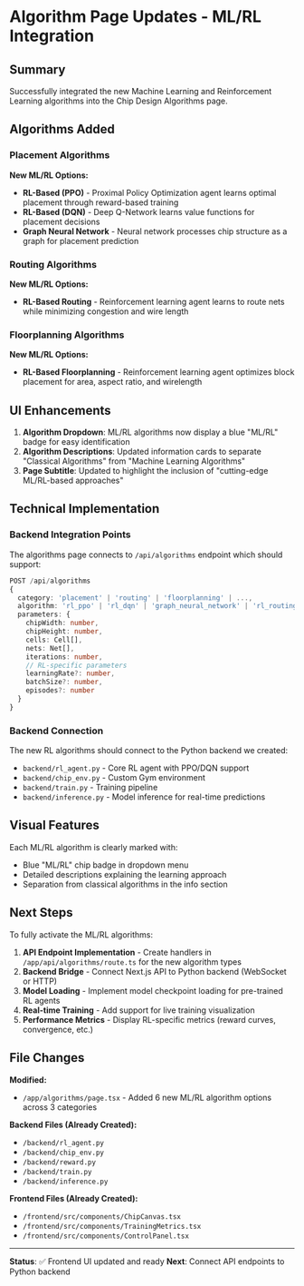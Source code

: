 # Algorithm Page Updates - ML/RL Integration

## Summary
Successfully integrated the new Machine Learning and Reinforcement Learning algorithms into the Chip Design Algorithms page.

## Algorithms Added

### Placement Algorithms
**New ML/RL Options:**
- **RL-Based (PPO)** - Proximal Policy Optimization agent learns optimal placement through reward-based training
- **RL-Based (DQN)** - Deep Q-Network learns value functions for placement decisions  
- **Graph Neural Network** - Neural network processes chip structure as a graph for placement prediction

### Routing Algorithms
**New ML/RL Options:**
- **RL-Based Routing** - Reinforcement learning agent learns to route nets while minimizing congestion and wire length

### Floorplanning Algorithms
**New ML/RL Options:**
- **RL-Based Floorplanning** - Reinforcement learning agent optimizes block placement for area, aspect ratio, and wirelength

## UI Enhancements

1. **Algorithm Dropdown**: ML/RL algorithms now display a blue "ML/RL" badge for easy identification
2. **Algorithm Descriptions**: Updated information cards to separate "Classical Algorithms" from "Machine Learning Algorithms"
3. **Page Subtitle**: Updated to highlight the inclusion of "cutting-edge ML/RL-based approaches"

## Technical Implementation

### Backend Integration Points
The algorithms page connects to `/api/algorithms` endpoint which should support:

```typescript
POST /api/algorithms
{
  category: 'placement' | 'routing' | 'floorplanning' | ...,
  algorithm: 'rl_ppo' | 'rl_dqn' | 'graph_neural_network' | 'rl_routing' | 'rl_floorplan',
  parameters: {
    chipWidth: number,
    chipHeight: number,
    cells: Cell[],
    nets: Net[],
    iterations: number,
    // RL-specific parameters
    learningRate?: number,
    batchSize?: number,
    episodes?: number
  }
}
```

### Backend Connection
The new RL algorithms should connect to the Python backend we created:
- `backend/rl_agent.py` - Core RL agent with PPO/DQN support
- `backend/chip_env.py` - Custom Gym environment
- `backend/train.py` - Training pipeline
- `backend/inference.py` - Model inference for real-time predictions

## Visual Features

Each ML/RL algorithm is clearly marked with:
- Blue "ML/RL" chip badge in dropdown menu
- Detailed descriptions explaining the learning approach
- Separation from classical algorithms in the info section

## Next Steps

To fully activate the ML/RL algorithms:

1. **API Endpoint Implementation** - Create handlers in `/app/api/algorithms/route.ts` for the new algorithm types
2. **Backend Bridge** - Connect Next.js API to Python backend (WebSocket or HTTP)
3. **Model Loading** - Implement model checkpoint loading for pre-trained RL agents
4. **Real-time Training** - Add support for live training visualization
5. **Performance Metrics** - Display RL-specific metrics (reward curves, convergence, etc.)

## File Changes

**Modified:**
- `/app/algorithms/page.tsx` - Added 6 new ML/RL algorithm options across 3 categories

**Backend Files (Already Created):**
- `/backend/rl_agent.py`
- `/backend/chip_env.py`
- `/backend/reward.py`
- `/backend/train.py`
- `/backend/inference.py`

**Frontend Files (Already Created):**
- `/frontend/src/components/ChipCanvas.tsx`
- `/frontend/src/components/TrainingMetrics.tsx`
- `/frontend/src/components/ControlPanel.tsx`

---

**Status**: ✅ Frontend UI updated and ready
**Next**: Connect API endpoints to Python backend
